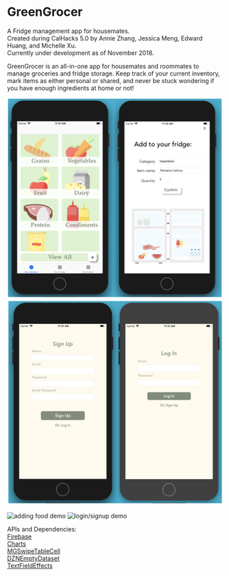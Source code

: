 # GreenGrocer
A Fridge management app for housemates. <br>
Created during CalHacks 5.0 by Annie Zhang, Jessica Meng, Edward Huang, and Michelle Xu. <br>
Currently under development as of November 2018. <br>

GreenGrocer is an all-in-one app for housemates and roommates to manage groceries and fridge storage. Keep track of your current inventory, mark items as either personal or shared, and never be stuck wondering if you have enough ingredients at home or not! <br>

![adding food UI](https://github.com/anniezhang21/greengrocer/blob/master/readme-assets/main_ui.png "Adding food in GreenGrocer")
![login/signup UI](https://github.com/anniezhang21/greengrocer/blob/master/readme-assets/login_signup.png "Log in and Sign up")

![adding food demo](https://github.com/anniezhang21/greengrocer/blob/master/readme-assets/addfood_demo.gif "Adding food in GreenGrocer") 
![login/signup demo](https://github.com/anniezhang21/greengrocer/blob/master/readme-assets/login_demo.gif "Log in and Sign up")

APIs and Dependencies: <br>
[Firebase](https://firebase.google.com) <br>
[Charts](https://github.com/danielgindi/Charts) <br>
[MGSwipeTableCell](https://github.com/MortimerGoro/MGSwipeTableCell) <br>
[DZNEmptyDataset](https://github.com/dzenbot/DZNEmptyDataSet) <br>
[TextFieldEffects](https://github.com/raulriera/TextFieldEffects) <br>

